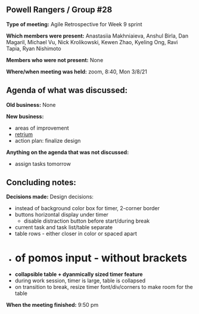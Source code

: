 ## Powell Rangers / Group #28

**Type of meeting:** Agile Retrospective for Week 9 sprint

**Which members were present:** Anastasiia Makhniaieva, Anshul Birla, Dan Magaril, Michael Vu, Nick Krolikowski, Kewen Zhao, Kyeling Ong, Ravi Tapia, Ryan Nishimoto

**Members who were not present:** None

**Where/when meeting was held:** zoom, 8:40, Mon 3/8/21


## Agenda of what was discussed:

**Old business:** None

**New business:** 
+ areas of improvement
+ [retrium](https://app.retrium.com/team-room/c23da7b5-53f5-4420-9230-e677e9fd9869/retro)
+ action plan: finalize design

**Anything on the agenda that was not discussed:** 
+ assign tasks tomorrow


## Concluding notes:

**Decisions made:** 
Design decisions:
- instead of background color box for timer, 2-corner border
- buttons horizontal display under timer
  -  disable distraction button before start/during break
-  current task and task list/table separate
-  table rows - either closer in color or spaced apart
-  # of pomos input - without brackets
-  **collapsible table + dyanmically sized timer feature**
  -  during work session, timer is large, table is collapsed
  -  on transition to break, resize timer font/div/corners to make room for the table

**When the meeting finished:** 9:50 pm
